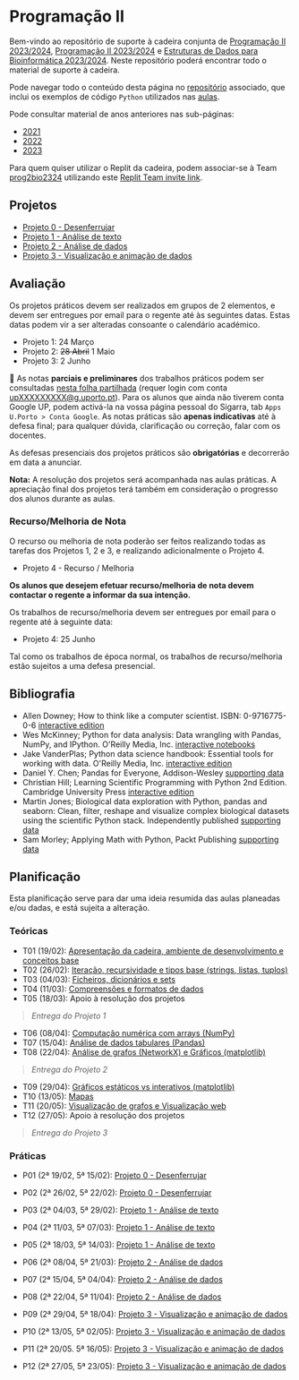 # Programação II

Bem-vindo ao repositório de suporte à cadeira conjunta de [Programação II 2023/2024](https://sigarra.up.pt/fcup/pt/ucurr_geral.ficha_uc_view?pv_ocorrencia_id=529466), [Programação II 2023/2024](https://sigarra.up.pt/fcup/pt/ucurr_geral.ficha_uc_view?pv_ocorrencia_id=530106) e [Estruturas de Dados para Bioinformática 2023/2024](https://sigarra.up.pt/fcup/pt/ucurr_geral.ficha_uc_view?pv_ocorrencia_id=528094).
Neste repositório poderá encontrar todo o material de suporte à cadeira.

Pode navegar todo o conteúdo desta página no [repositório](https://github.com/hpacheco/progii) associado, que inclui os exemplos de código `Python` utilizados nas [aulas](https://github.com/hpacheco/progii/tree/master/scripts/aulas).

Pode consultar material de anos anteriores nas sub-páginas:

* [2021](2021/)
* [2022](2022/)
* [2023](2023/)

Para quem quiser utilizar o Replit da cadeira, podem associar-se à Team [prog2bio2324](https://replit.com/team/prog2bio2334) utilizando este [Replit Team invite link](https://replit.com/teams/join/gnzbpwendjczpojyqhubvjdsaybopilr-prog2bio2324).

## Projetos

* [Projeto 0 - Desenferrujar](projetos/Projeto0.md)
* [Projeto 1 - Análise de texto](projetos/Projeto1.md)
* [Projeto 2 - Análise de dados](projetos/Projeto2.md)
* [Projeto 3 - Visualização e animação de dados](projetos/Projeto3.md)

## Avaliação

Os projetos práticos devem ser realizados em grupos de 2 elementos, e devem ser entregues por email para o regente até às seguintes datas.
Estas datas podem vir a ser alteradas consoante o calendário académico.

* Projeto 1: 24 Março
* Projeto 2: ~~28 Abril~~ 1 Maio
* Projeto 3: 2 Junho

📒 As notas **parciais e preliminares** dos trabalhos práticos podem ser consultadas [nesta folha partilhada](https://docs.google.com/spreadsheets/d/1cM7C_4fxnVoSYW2BGYcB0tM-g25r4J4Rn6W03ndPxgw/edit?usp=sharing) (requer login com conta upXXXXXXXXX@g.uporto.pt). Para os alunos que ainda não tiverem conta Google UP, podem activá-la na vossa página pessoal do Sigarra, tab `Apps U.Porto > Conta Google`. As notas práticas são **apenas indicativas** até à defesa final; para qualquer dúvida, clarificação ou correção, falar com os docentes.

As defesas presenciais dos projetos práticos são **obrigatórias** e decorrerão em data a anunciar.

**Nota:** A resolução dos projetos será acompanhada nas aulas práticas. A apreciação final dos projetos terá também em consideração o progresso dos alunos durante as aulas.

### Recurso/Melhoria de Nota

O recurso ou melhoria de nota poderão ser feitos realizando todas as tarefas dos Projetos 1, 2 e 3, e realizando adicionalmente o Projeto 4.

* Projeto 4 - Recurso / Melhoria

**Os alunos que desejem efetuar recurso/melhoria de nota devem contactar o regente a informar da sua intenção.**

Os trabalhos de recurso/melhoria devem ser entregues por email para o regente até à seguinte data:

* Projeto 4: 25 Junho

Tal como os trabalhos de época normal, os trabalhos de recurso/melhoria estão sujeitos a uma defesa presencial.

## Bibliografia

- Allen Downey; How to think like a computer scientist. ISBN: 0-9716775-0-6 [interactive edition](https://runestone.academy/runestone/books/published/thinkcspy/index.html) 
- Wes McKinney; Python for data analysis: Data wrangling with Pandas, NumPy, and IPython. O'Reilly Media, Inc. [interactive notebooks](https://github.com/wesm/pydata-book)
- Jake VanderPlas; Python data science handbook: Essential tools for working with data. O'Reilly Media, Inc. [interactive edition](https://jakevdp.github.io/PythonDataScienceHandbook/)
- Daniel Y. Chen; Pandas for Everyone, Addison-Wesley [supporting data](https://github.com/chendaniely/pandas_for_everyone)
- Christian Hill; Learning Scientific Programming with Python 2nd Edition. Cambridge University Press [interactive edition](https://scipython.com/book2/)
- Martin Jones; Biological data exploration with Python, pandas and seaborn: Clean, filter, reshape and visualize complex biological datasets using the scientific Python stack. Independently published [supporting data](https://pythonforbiologists.com/)
- Sam Morley; Applying Math with Python, Packt Publishing [supporting data](https://github.com/PacktPublishing/Applying-Math-with-Python)

## Planificação

Esta planificação serve para dar uma ideia resumida das aulas planeadas e/ou dadas, e está sujeita a alteração.

### Teóricas

* T01 (19/02): [Apresentação da cadeira, ambiente de desenvolvimento e conceitos base](slides/t01.pdf)
* T02 (26/02): [Iteração, recursividade e tipos base (strings, listas, tuplos)](slides/t02.pdf)
* T03 (04/03): [Ficheiros, dicionários e sets](slides/t03.pdf)
* T04 (11/03): [Compreensões e formatos de dados](slides/t04.pdf)
* T05 (18/03): Apoio à resolução dos projetos

> *Entrega do Projeto 1*

* T06 (08/04): [Computação numérica com arrays (NumPy)](slides/t06.pdf)
* T07 (15/04): [Análise de dados tabulares (Pandas)](slides/t07.pdf)
* T08 (22/04): [Análise de grafos (NetworkX) e Gráficos (matplotlib)](slides/t08.pdf)

> *Entrega do Projeto 2*

* T09 (29/04): [Gráficos estáticos vs interativos (matplotlib)](slides/t09.pdf)
* T10 (13/05): [Mapas](slides/t10.pdf)
* T11 (20/05): [Visualização de grafos e Visualização web](slides/t11.pdf)
* T12 (27/05): Apoio à resolução dos projetos

> *Entrega do Projeto 3*

### Práticas

* P01 (2ª 19/02, 5ª 15/02): [Projeto 0 - Desenferrujar](projetos/Projeto0.md)
* P02 (2ª 26/02, 5ª 22/02): [Projeto 0 - Desenferrujar](projetos/Projeto0.md)
* P03 (2ª 04/03, 5ª 29/02): [Projeto 1 - Análise de texto](projetos/Projeto1.md)
* P04 (2ª 11/03, 5ª 07/03): [Projeto 1 - Análise de texto](projetos/Projeto1.md)
* P05 (2ª 18/03, 5ª 14/03): [Projeto 1 - Análise de texto](projetos/Projeto1.md)

* P06 (2ª 08/04, 5ª 21/03): [Projeto 2 - Análise de dados](projetos/Projeto2.md)
* P07 (2ª 15/04, 5ª 04/04): [Projeto 2 - Análise de dados](projetos/Projeto2.md)
* P08 (2ª 22/04, 5ª 11/04): [Projeto 2 - Análise de dados](projetos/Projeto2.md)

* P09 (2ª 29/04, 5ª 18/04): [Projeto 3 - Visualização e animação de dados](projetos/Projeto3.md)
* P10 (2ª 13/05, 5ª 02/05): [Projeto 3 - Visualização e animação de dados](projetos/Projeto3.md)
* P11 (2ª 20/05. 5ª 16/05): [Projeto 3 - Visualização e animação de dados](projetos/Projeto3.md)
* P12 (2ª 27/05, 5ª 23/05): [Projeto 3 - Visualização e animação de dados](projetos/Projeto3.md)

